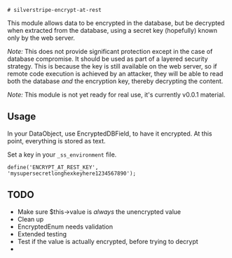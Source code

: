    # silverstripe-encrypt-at-rest

This module allows data to be encrypted in the database, but be decrypted when extracted from the database, using a
secret key (hopefully) known only by the web server.

*Note:* This does not provide significant protection except in the case of database compromise. It should be used as
part of a layered security strategy. This is because the key is still available on the web server, so if remote code
execution is achieved by an attacker, they will be able to read both the database *and* the encryption key, thereby
decrypting the content.

*Note:* This module is not yet ready for real use, it's currently v0.0.1 material.

## Usage

In your DataObject, use EncryptedDBField, to have it encrypted. At this point, everything is stored as text.

Set a key in your `_ss_environment` file. 
 
 ```define('ENCRYPT_AT_REST_KEY', 'mysupersecretlonghexkeyhere1234567890');```




## TODO

- Make sure $this->value is _always_ the unencrypted value
- Clean up
- EncryptedEnum needs validation
- Extended testing
- Test if the value is actually encrypted, before trying to decrypt
- 

